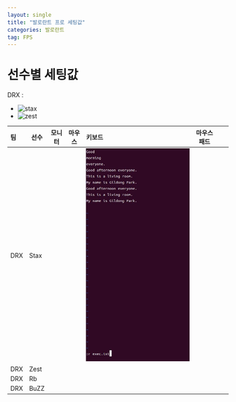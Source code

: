 ```yaml
---
layout: single
title: "발로란트 프로 세팅값"
categories: 발로란트
tag: FPS
---
```

# 선수별 세팅값
DRX :
* ![stax](C:\Users\cftxs\Desktop\SOFTWEB\thjjm.github.io\images\2022-11-13-first\stax-1669655434579-1.png)
* ![zest](C:\Users\cftxs\Desktop\SOFTWEB\thjjm.github.io\images\2022-11-13-first\zest-1669655438932-3.png)

| 팀   | 선수 | 모니터 | 마우스 | 키보드                                                       | 마우스패드 |      |      |
| :--- | ---- | ------ | ------ | :----------------------------------------------------------- | ---------- | ---- | ---- |
| DRX  | Stax |        |        | [![170-1](../images/2022-11-13-setting/170-1.JPG)](https://liquipedia.net/valorant/BuZz) |            |      |      |
| DRX  | Zest |        |        |                                                              |            |      |      |
| DRX  | Rb   |        |        |                                                              |            |      |      |
| DRX  | BuZZ |        |        |                                                              |            |      |      |

